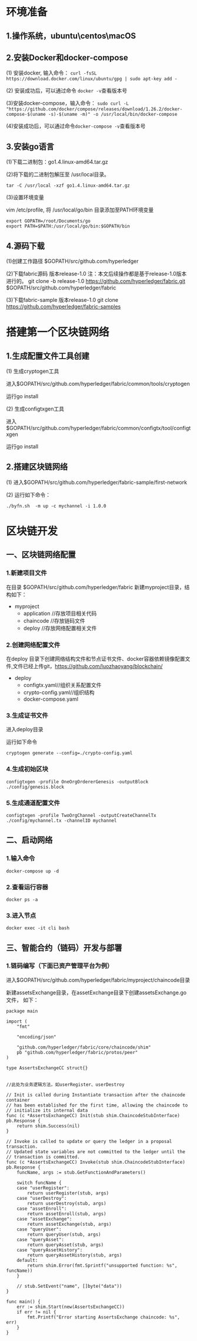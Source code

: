 # 环境准备
## 1.操作系统，ubuntu\centos\macOS
## 2.安装Docker和docker-compose
(1) 安装docker, 输入命令：
 `curl -fsSL https://download.docker.com/linux/ubuntu/gpg | sudo apt-key add -`

(2) 安装成功后，可以通过命令 `docker -v`查看版本号

(3)安装docker-compose，输入命令：
`sudo curl -L "https://github.com/docker/compose/releases/download/1.26.2/docker-compose-$(uname -s)-$(uname -m)" -o /usr/local/bin/docker-compose`

(4)安装成功后，可以通过命令`docker-compose -v`查看版本号
## 3.安装go语言
(1)下载二进制包：go1.4.linux-amd64.tar.gz

(2)将下载的二进制包解压至 /usr/local目录。

```
tar -C /usr/local -xzf go1.4.linux-amd64.tar.gz
```
(3)设置环境变量

vim /etc/profile,
将 /usr/local/go/bin 目录添加至PATH环境变量

```
export GOPATH=/root/Documents/go
export PATH=$PATH:/usr/local/go/bin:$GOPATH/bin
```
## 4.源码下载
(1)创建工作路径
$GOPATH/src/github.com/hyperledger

(2)下载fabric源码 版本release-1.0  注：本文后续操作都是基于release-1.0版本进行的。
git clone -b release-1.0 https://github.com/hyperledger/fabric.git $GOPATH/src/github.com/hyperledger/fabric

(3)下载fabric-sample 版本release-1.0
git clone https://github.com/hyperledger/fabric-samples

# 搭建第一个区块链网络

## 1.生成配置文件工具创建
(1) 生成cryptogen工具

进入$GOPATH/src/github.com/hyperledger/fabric/common/tools/cryptogen

运行go install

(2) 生成configtxgen工具

进入$GOPATH/src/github.com/hyperledger/fabric/common/configtx/tool/configtxgen

运行go install

## 2.搭建区块链网络
(1) 进入$GOPATH/src/github.com/hyperledger/fabric-sample/first-network

(2) 运行如下命令：
```
./byfn.sh  -m up -c mychannel -i 1.0.0

```


# 区块链开发

## 一、区块链网络配置

### 1.新建项目文件

在目录 $GOPATH/src/github.com/hyperledger/fabric 新建myproject目录，结构如下：
+ myproject 
   + application  //存放项目相关代码
   + chaincode  //存放链码文件
   + deploy   //存放网络配置相关文件

### 2.创建网络配置文件
在deploy 目录下创建网络结构文件和节点证书文件、docker容器依赖镜像配置文件,文件已经上传git，https://github.com/luozhaoyang/blockchain/

+ deploy
   + configtx.yaml//组织关系配置文件
   + crypto-config.yaml//组织结构
   + docker-compose.yaml

### 3.生成证书文件
进入deploy目录

运行如下命令
```
cryptogen generate --config=./crypto-config.yaml
```

### 4.生成初始区块

```
configtxgen -profile OneOrgOrdererGenesis -outputBlock ./config/genesis.block
```
### 5.生成通道配置文件
```
configtxgen -profile TwoOrgChannel -outputCreateChannelTx ./config/mychannel.tx -channelID mychannel
```

## 二、启动网络

### 1.输入命令

```
docker-compose up -d
```
### 2.查看运行容器
```
docker ps -a
```

### 3.进入节点

```
docker exec -it cli bash
```

## 三、智能合约（链码）开发与部署

### 1.链码编写（下面已资产管理平台为例）
进入$GOPATH/src/github.com/hyperledger/fabric/myproject/chaincode目录

新建assetsExchange目录，在assetExchange目录下创建assetsExchange.go文件，
如下：
```
package main

import (
	"fmt"

	"encoding/json"

	"github.com/hyperledger/fabric/core/chaincode/shim"
	pb "github.com/hyperledger/fabric/protos/peer"
)

type AssertsExchangeCC struct{}


//此处为业务逻辑方法，如userRegister、userDestroy

// Init is called during Instantiate transaction after the chaincode container
// has been established for the first time, allowing the chaincode to
// initialize its internal data
func (c *AssertsExchangeCC) Init(stub shim.ChaincodeStubInterface) pb.Response {
	return shim.Success(nil)
}

// Invoke is called to update or query the ledger in a proposal transaction.
// Updated state variables are not committed to the ledger until the
// transaction is committed.
func (c *AssertsExchangeCC) Invoke(stub shim.ChaincodeStubInterface) pb.Response {
	funcName, args := stub.GetFunctionAndParameters()

	switch funcName {
	case "userRegister":
		return userRegister(stub, args)
	case "userDestroy":
		return userDestroy(stub, args)
	case "assetEnroll":
		return assetEnroll(stub, args)
	case "assetExchange":
		return assetExchange(stub, args)
	case "queryUser":
		return queryUser(stub, args)
	case "queryAsset":
		return queryAsset(stub, args)
	case "queryAssetHistory":
		return queryAssetHistory(stub, args)
	default:
		return shim.Error(fmt.Sprintf("unsupported function: %s", funcName))
	}

	// stub.SetEvent("name", []byte("data"))
}

func main() {
	err := shim.Start(new(AssertsExchangeCC))
	if err != nil {
		fmt.Printf("Error starting AssertsExchange chaincode: %s", err)
	}
}

```